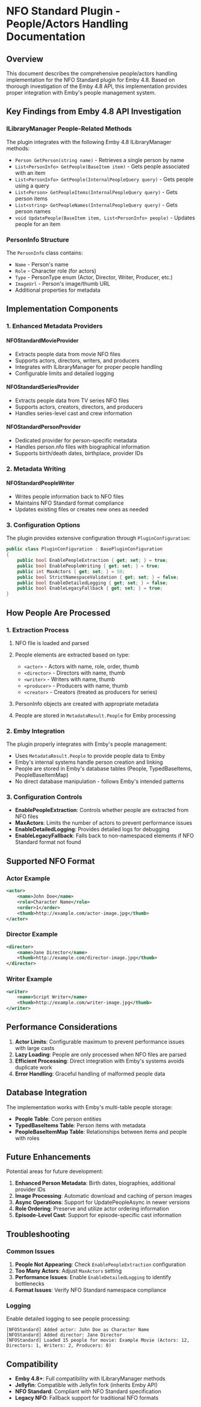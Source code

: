 # NFO Standard Plugin - People/Actors Handling Documentation

## Overview

This document describes the comprehensive people/actors handling implementation for the NFO Standard plugin for Emby 4.8. Based on thorough investigation of the Emby 4.8 API, this implementation provides proper integration with Emby's people management system.

## Key Findings from Emby 4.8 API Investigation

### ILibraryManager People-Related Methods

The plugin integrates with the following Emby 4.8 ILibraryManager methods:

- `Person GetPerson(string name)` - Retrieves a single person by name
- `List<PersonInfo> GetPeople(BaseItem item)` - Gets people associated with an item  
- `List<PersonInfo> GetPeople(InternalPeopleQuery query)` - Gets people using a query
- `List<Person> GetPeopleItems(InternalPeopleQuery query)` - Gets person items
- `List<string> GetPeopleNames(InternalPeopleQuery query)` - Gets person names
- `void UpdatePeople(BaseItem item, List<PersonInfo> people)` - Updates people for an item

### PersonInfo Structure

The `PersonInfo` class contains:
- `Name` - Person's name
- `Role` - Character role (for actors)  
- `Type` - PersonType enum (Actor, Director, Writer, Producer, etc.)
- `ImageUrl` - Person's image/thumb URL
- Additional properties for metadata

## Implementation Components

### 1. Enhanced Metadata Providers

#### NFOStandardMovieProvider
- Extracts people data from movie NFO files
- Supports actors, directors, writers, and producers
- Integrates with ILibraryManager for proper people handling
- Configurable limits and detailed logging

#### NFOStandardSeriesProvider  
- Extracts people data from TV series NFO files
- Supports actors, creators, directors, and producers
- Handles series-level cast and crew information

#### NFOStandardPersonProvider
- Dedicated provider for person-specific metadata
- Handles person.nfo files with biographical information
- Supports birth/death dates, birthplace, provider IDs

### 2. Metadata Writing

#### NFOStandardPeopleWriter
- Writes people information back to NFO files
- Maintains NFO Standard format compliance
- Updates existing files or creates new ones as needed

### 3. Configuration Options

The plugin provides extensive configuration through `PluginConfiguration`:

```csharp
public class PluginConfiguration : BasePluginConfiguration
{
    public bool EnablePeopleExtraction { get; set; } = true;
    public bool EnablePeopleWriting { get; set; } = true;
    public int MaxActors { get; set; } = 50;
    public bool StrictNamespaceValidation { get; set; } = false;
    public bool EnableDetailedLogging { get; set; } = false;
    public bool EnableLegacyFallback { get; set; } = true;
}
```

## How People Are Processed

### 1. Extraction Process

1. NFO file is loaded and parsed
2. People elements are extracted based on type:
   - `<actor>` - Actors with name, role, order, thumb
   - `<director>` - Directors with name, thumb
   - `<writer>` - Writers with name, thumb  
   - `<producer>` - Producers with name, thumb
   - `<creator>` - Creators (treated as producers for series)

3. PersonInfo objects are created with appropriate metadata
4. People are stored in `MetadataResult.People` for Emby processing

### 2. Emby Integration

The plugin properly integrates with Emby's people management:

- Uses `MetadataResult.People` to provide people data to Emby
- Emby's internal systems handle person creation and linking
- People are stored in Emby's database tables (People, TypedBaseItems, PeopleBaseItemMap)
- No direct database manipulation - follows Emby's intended patterns

### 3. Configuration Controls

- **EnablePeopleExtraction**: Controls whether people are extracted from NFO files
- **MaxActors**: Limits the number of actors to prevent performance issues
- **EnableDetailedLogging**: Provides detailed logs for debugging
- **EnableLegacyFallback**: Falls back to non-namespaced elements if NFO Standard format not found

## Supported NFO Format

### Actor Example
```xml
<actor>
    <name>John Doe</name>
    <role>Character Name</role>
    <order>1</order>
    <thumb>http://example.com/actor-image.jpg</thumb>
</actor>
```

### Director Example
```xml
<director>
    <name>Jane Director</name>
    <thumb>http://example.com/director-image.jpg</thumb>
</director>
```

### Writer Example
```xml
<writer>
    <name>Script Writer</name>
    <thumb>http://example.com/writer-image.jpg</thumb>
</writer>
```

## Performance Considerations

1. **Actor Limits**: Configurable maximum to prevent performance issues with large casts
2. **Lazy Loading**: People are only processed when NFO files are parsed
3. **Efficient Processing**: Direct integration with Emby's systems avoids duplicate work
4. **Error Handling**: Graceful handling of malformed people data

## Database Integration

The implementation works with Emby's multi-table people storage:

- **People Table**: Core person entities
- **TypedBaseItems Table**: Person items with metadata
- **PeopleBaseItemMap Table**: Relationships between items and people with roles

## Future Enhancements

Potential areas for future development:

1. **Enhanced Person Metadata**: Birth dates, biographies, additional provider IDs
2. **Image Processing**: Automatic download and caching of person images
3. **Async Operations**: Support for UpdatePeopleAsync in newer versions
4. **Role Ordering**: Preserve and utilize actor ordering information
5. **Episode-Level Cast**: Support for episode-specific cast information

## Troubleshooting

### Common Issues

1. **People Not Appearing**: Check `EnablePeopleExtraction` configuration
2. **Too Many Actors**: Adjust `MaxActors` setting
3. **Performance Issues**: Enable `EnableDetailedLogging` to identify bottlenecks
4. **Format Issues**: Verify NFO Standard namespace compliance

### Logging

Enable detailed logging to see people processing:
```
[NFOStandard] Added actor: John Doe as Character Name
[NFOStandard] Added director: Jane Director  
[NFOStandard] Loaded 15 people for movie: Example Movie (Actors: 12, Directors: 1, Writers: 2, Producers: 0)
```

## Compatibility

- **Emby 4.8+**: Full compatibility with ILibraryManager methods
- **Jellyfin**: Compatible with Jellyfin fork (inherits Emby API)
- **NFO Standard**: Compliant with NFO Standard specification
- **Legacy NFO**: Fallback support for traditional NFO formats